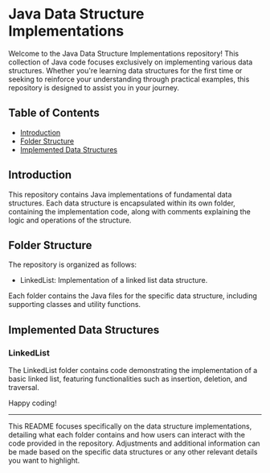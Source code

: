 
# Java Data Structure Implementations

Welcome to the Java Data Structure Implementations repository! This collection of Java code focuses exclusively on implementing various data structures. Whether you're learning data structures for the first time or seeking to reinforce your understanding through practical examples, this repository is designed to assist you in your journey.

## Table of Contents

- [Introduction](#introduction)
- [Folder Structure](#folder-structure)
- [Implemented Data Structures](#implemented-data-structures)

## Introduction

This repository contains Java implementations of fundamental data structures. Each data structure is encapsulated within its own folder, containing the implementation code, along with comments explaining the logic and operations of the structure.

## Folder Structure

The repository is organized as follows:

- LinkedList: Implementation of a linked list data structure.

Each folder contains the Java files for the specific data structure, including supporting classes and utility functions.

## Implemented Data Structures

### LinkedList
The LinkedList folder contains code demonstrating the implementation of a basic linked list, featuring functionalities such as insertion, deletion, and traversal.

Happy coding!

---

This README focuses specifically on the data structure implementations, detailing what each folder contains and how users can interact with the code provided in the repository. Adjustments and additional information can be made based on the specific data structures or any other relevant details you want to highlight.
